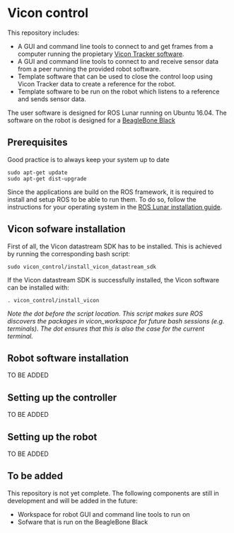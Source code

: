 # Vicon control

This repository includes:

* A GUI and command line tools to connect to and get frames from a computer running the propietary [Vicon Tracker software](https://www.vicon.com/products/software/tracker). 
* A GUI and command line tools to connect to and receive sensor data from a peer running the provided robot software.
* Template software that can be used to close the control loop using Vicon Tracker data to create a reference for the robot.
* Template software to be run on the robot which listens to a reference and sends sensor data.

The user software is designed for ROS Lunar running on Ubuntu 16.04. The software on the robot is designed for a [BeagleBone Black](https://beagleboard.org/black)

## Prerequisites

Good practice is to always keep your system up to date

```
sudo apt-get update
sudo apt-get dist-upgrade
```

Since the applications are build on the ROS framework, it is required to install and setup ROS to be able to run them. To do so, follow the instructions for your operating system in the [ROS Lunar installation guide](http://wiki.ros.org/lunar/Installation).

## Vicon sofware installation

First of all, the Vicon datastream SDK has to be installed. This is achieved by running the corresponding bash script:

`sudo vicon_control/install_vicon_datastream_sdk`

If the Vicon datastream SDK is successfully installed, the Vicon software can be installed with:

`. vicon_control/install_vicon`

*Note the dot before the script location. This script makes sure ROS discovers the packages in vicon_workspace for future bash sessions (e.g. terminals). The dot ensures that this is also the case for the current terminal.*

## Robot software installation

TO BE ADDED

## Setting up the controller

TO BE ADDED

## Setting up the robot

TO BE ADDED

## To be added

This repository is not yet complete. The following components are still in development and will be added in the future:

* Workspace for robot GUI and command line tools to run on 
* Sofware that is run on the BeagleBone Black
